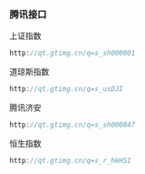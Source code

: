 ### 腾讯接口
上证指数
``` javascript
http://qt.gtimg.cn/q=s_sh000001
```
道琼斯指数
``` javascript
http://qt.gtimg.cn/q=s_usDJI
```
腾讯济安
``` javascript
http://qt.gtimg.cn/q=s_sh000847
```
恒生指数
``` javascript
http://qt.gtimg.cn/q=s_r_hkHSI
```